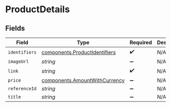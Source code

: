 # ProductDetails


## Fields

| Field                                                                          | Type                                                                           | Required                                                                       | Description                                                                    |
| ------------------------------------------------------------------------------ | ------------------------------------------------------------------------------ | ------------------------------------------------------------------------------ | ------------------------------------------------------------------------------ |
| `identifiers`                                                                  | [components.ProductIdentifiers](../../models/components/productidentifiers.md) | :heavy_check_mark:                                                             | N/A                                                                            |
| `imageUrl`                                                                     | *string*                                                                       | :heavy_minus_sign:                                                             | N/A                                                                            |
| `link`                                                                         | *string*                                                                       | :heavy_check_mark:                                                             | N/A                                                                            |
| `price`                                                                        | [components.AmountWithCurrency](../../models/components/amountwithcurrency.md) | :heavy_minus_sign:                                                             | N/A                                                                            |
| `referenceId`                                                                  | *string*                                                                       | :heavy_minus_sign:                                                             | N/A                                                                            |
| `title`                                                                        | *string*                                                                       | :heavy_minus_sign:                                                             | N/A                                                                            |